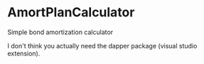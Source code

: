 # AmortPlanCalculator
Simple bond amortization calculator

I don't think you actually need the dapper package (visual studio extension).
